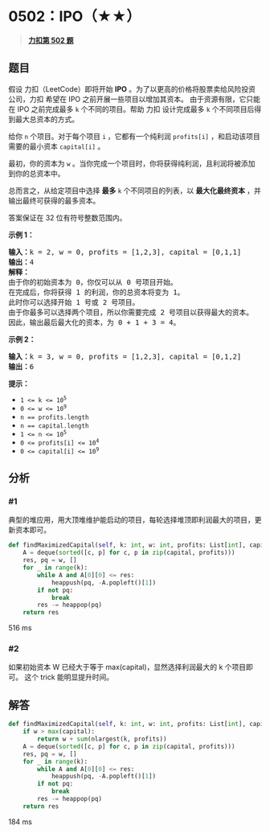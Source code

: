 # 0502：IPO（★★）


> <u>**[力扣第 502 题](https://leetcode.cn/problems/ipo/)**</u>

## 题目

<p>假设 力扣（LeetCode）即将开始 <strong>IPO</strong> 。为了以更高的价格将股票卖给风险投资公司，力扣 希望在 IPO 之前开展一些项目以增加其资本。 由于资源有限，它只能在 IPO 之前完成最多 <code>k</code> 个不同的项目。帮助 力扣 设计完成最多 <code>k</code> 个不同项目后得到最大总资本的方式。</p>

<p>给你 <code>n</code> 个项目。对于每个项目 <code>i</code><strong> </strong>，它都有一个纯利润 <code>profits[i]</code> ，和启动该项目需要的最小资本 <code>capital[i]</code> 。</p>

<p>最初，你的资本为 <code>w</code> 。当你完成一个项目时，你将获得纯利润，且利润将被添加到你的总资本中。</p>

<p>总而言之，从给定项目中选择 <strong>最多</strong> <code>k</code> 个不同项目的列表，以 <strong>最大化最终资本</strong> ，并输出最终可获得的最多资本。</p>

<p>答案保证在 32 位有符号整数范围内。</p>



<p><strong>示例 1：</strong></p>

<pre>
<strong>输入：</strong>k = 2, w = 0, profits = [1,2,3], capital = [0,1,1]
<strong>输出：</strong>4
<strong>解释：
</strong>由于你的初始资本为 0，你仅可以从 0 号项目开始。
在完成后，你将获得 1 的利润，你的总资本将变为 1。
此时你可以选择开始 1 号或 2 号项目。
由于你最多可以选择两个项目，所以你需要完成 2 号项目以获得最大的资本。
因此，输出最后最大化的资本，为 0 + 1 + 3 = 4。
</pre>

<p><strong>示例 2：</strong></p>

<pre>
<strong>输入：</strong>k = 3, w = 0, profits = [1,2,3], capital = [0,1,2]
<strong>输出：</strong>6
</pre>



<p><strong>提示：</strong></p>

<ul>
<li><code>1 &lt;= k &lt;= 10<sup>5</sup></code></li>
<li><code>0 &lt;= w &lt;= 10<sup>9</sup></code></li>
<li><code>n == profits.length</code></li>
<li><code>n == capital.length</code></li>
<li><code>1 &lt;= n &lt;= 10<sup>5</sup></code></li>
<li><code>0 &lt;= profits[i] &lt;= 10<sup>4</sup></code></li>
<li><code>0 &lt;= capital[i] &lt;= 10<sup>9</sup></code></li>
</ul>


## 分析

### #1
  
典型的堆应用，用大顶堆维护能启动的项目，每轮选择堆顶即利润最大的项目，更新资本即可。

```python
def findMaximizedCapital(self, k: int, w: int, profits: List[int], capital: List[int]) -> int:
	A = deque(sorted([c, p] for c, p in zip(capital, profits)))
	res, pq = w, []
	for _ in range(k):
		while A and A[0][0] <= res:
			heappush(pq, -A.popleft()[1])
		if not pq:
			break
		res -= heappop(pq)
	return res
```

516 ms

### #2

如果初始资本 W 已经大于等于 max(capital)，显然选择利润最大的 k 个项目即可。
这个 trick 能明显提升时间。

## 解答

```python
def findMaximizedCapital(self, k: int, w: int, profits: List[int], capital: List[int]) -> int:
	if w > max(capital):
		return w + sum(nlargest(k, profits))
	A = deque(sorted([c, p] for c, p in zip(capital, profits)))
	res, pq = w, []
	for _ in range(k):
		while A and A[0][0] <= res:
			heappush(pq, -A.popleft()[1])
		if not pq:
			break
		res -= heappop(pq)
	return res
```

184 ms
